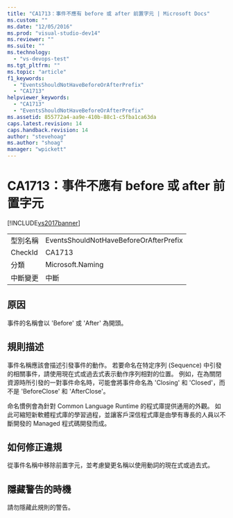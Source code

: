 ```yaml
---
title: "CA1713：事件不應有 before 或 after 前置字元 | Microsoft Docs"
ms.custom: ""
ms.date: "12/05/2016"
ms.prod: "visual-studio-dev14"
ms.reviewer: ""
ms.suite: ""
ms.technology: 
  - "vs-devops-test"
ms.tgt_pltfrm: ""
ms.topic: "article"
f1_keywords: 
  - "EventsShouldNotHaveBeforeOrAfterPrefix"
  - "CA1713"
helpviewer_keywords: 
  - "CA1713"
  - "EventsShouldNotHaveBeforeOrAfterPrefix"
ms.assetid: 855772a4-aa9e-410b-88c1-c5fba1ca63da
caps.latest.revision: 14
caps.handback.revision: 14
author: "stevehoag"
ms.author: "shoag"
manager: "wpickett"
---
```

# CA1713：事件不應有 before 或 after 前置字元
[!INCLUDE[vs2017banner](../code-quality/includes/vs2017banner.md)]

|||  
|-|-|  
|型別名稱|EventsShouldNotHaveBeforeOrAfterPrefix|  
|CheckId|CA1713|  
|分類|Microsoft.Naming|  
|中斷變更|中斷|  
  
## 原因  
 事件的名稱會以 'Before' 或 'After' 為開頭。  
  
## 規則描述  
 事件名稱應該會描述引發事件的動作。  若要命名在特定序列 \(Sequence\) 中引發的相關事件，請使用現在式或過去式表示動作序列相對的位置。  例如，在為關閉資源時所引發的一對事件命名時，可能會將事件命名為 'Closing' 和 'Closed'，而不是 'BeforeClose' 和 'AfterClose'。  
  
 命名慣例會為針對 Common Language Runtime 的程式庫提供通用的外觀。  如此可縮短新軟體程式庫的學習過程，並讓客戶深信程式庫是由學有專長的人員以不斷開發的 Managed 程式碼開發而成。  
  
## 如何修正違規  
 從事件名稱中移除前置字元，並考慮變更名稱以使用動詞的現在式或過去式。  
  
## 隱藏警告的時機  
 請勿隱藏此規則的警告。